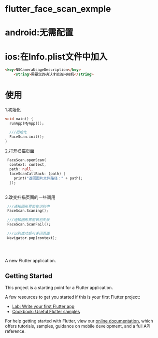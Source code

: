 # flutter_face_scan_exmple


# android:无需配置
# ios:在Info.plist文件中加入
````html
<key>NSCameraUsageDescription</key>
	<string>需要您的确认才能访问相机</string>
````
# 使用

1.初始化
````dart
void main() {
  runApp(MyApp());

  ///初始化
  FaceScan.init();
}
````
2.打开扫描页面
````dart
 FaceScan.openScan(
  context: context,
  path: null,
  faceScanCallBack: (path) {
    print("返回图片文件路径：" + path);
  });
                    
````
3.改变扫描页面的一些调用
````dart
 ///通知图形界面在识别中
 FaceScan.Scaning();
 
 ///通知图形界面识别失败
 FaceScan.ScanFail();
 
 ///识别成功后可关闭页面
 Navigator.pop(context);
 
 
                  
````


A new Flutter application.

## Getting Started

This project is a starting point for a Flutter application.

A few resources to get you started if this is your first Flutter project:

- [Lab: Write your first Flutter app](https://flutter.dev/docs/get-started/codelab)
- [Cookbook: Useful Flutter samples](https://flutter.dev/docs/cookbook)

For help getting started with Flutter, view our
[online documentation](https://flutter.dev/docs), which offers tutorials,
samples, guidance on mobile development, and a full API reference.

